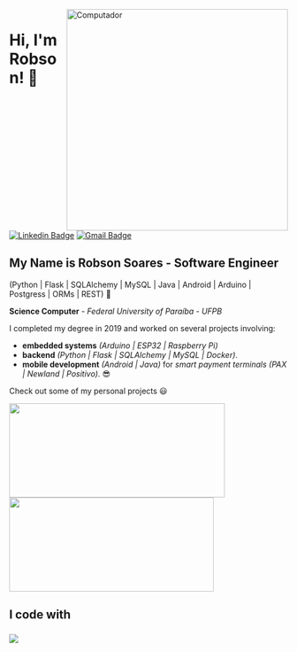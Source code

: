 <img src= "https://raw.githubusercontent.com/MicaelliMedeiros/micaellimedeiros/master/image/computer-illustration.png" min-width="400px" max-width="400px" width="400px" align="right" alt="Computador ">

<h1> Hi, I'm Robson! 👋 </h1>

[![Linkedin Badge](https://img.shields.io/badge/-LinkedIn-6633cc?style=flat-square&logo=Linkedin&logoColor=white&link=https://www.linkedin.com/in/robsonlimadeveloper/)](https://www.linkedin.com/in/robsonlimadeveloper/)
[![Gmail Badge](https://img.shields.io/badge/-Gmail-6633cc?style=flat-square&logo=Gmail&logoColor=white&link=mailto:robsonlimadeveloper@gmail.com)](mailto:robsonlimadeveloper@gmail.com)

## My Name is Robson Soares - **Software Engineer** 

(Python | Flask | SQLAlchemy | MySQL | Java | Android | Arduino | Postgress | ORMs | REST) 🚀

**Science Computer** - _Federal University of Paraíba - UFPB_

I completed my degree in 2019 and worked on several projects involving:
- **embedded systems** _(Arduino | ESP32 | Raspberry Pi)_
- **backend** _(Python | Flask | SQLAlchemy | MySQL | Docker)_.
- **mobile development** _(Android | Java)_ for _smart payment terminals (PAX | Newland | Positivo)_. 😎

Check out some of my personal projects 😃

 <a  href="https://github.com/anuraghazra/github-readme-stats">
  <img height=170 align="center" width=390 src="https://github-readme-streak-stats.herokuapp.com/?user=robsonlimadeveloper&layout=compact&langs_count=7&theme=sunset-gradient" />
</a>
<a href="https://github.com/anuraghazra/convoychat">
  <img height=170 align="center" width=370 src="https://github-readme-stats.vercel.app/api?username=robsonlimadeveloper&show_icons=true&theme=sunset-gradient&include_all_commits=true&count_private=true" />
</a>

###

<h2 align="left">I code with</h2>

###

<p align="left">
  <a href="https://skillicons.dev">
    <img src="https://skillicons.dev/icons?i=python,flask,fastapi,mysql,postgres,sqlite,git,docker,java,cpp,vscode,arduino" />
  </a>
</p>
